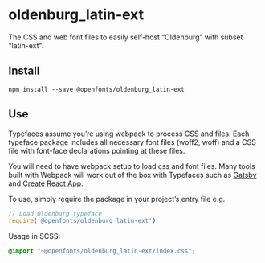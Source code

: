 
# oldenburg_latin-ext

The CSS and web font files to easily self-host “Oldenburg” with subset "latin-ext".

## Install

`npm install --save @openfonts/oldenburg_latin-ext`

## Use

Typefaces assume you’re using webpack to process CSS and files. Each typeface
package includes all necessary font files (woff2, woff) and a CSS file with
font-face declarations pointing at these files.

You will need to have webpack setup to load css and font files. Many tools built
with Webpack will work out of the box with Typefaces such as [Gatsby](https://github.com/gatsbyjs/gatsby)
and [Create React App](https://github.com/facebookincubator/create-react-app).

To use, simply require the package in your project’s entry file e.g.

```javascript
// Load Oldenburg typeface
require('@openfonts/oldenburg_latin-ext')
```

Usage in SCSS:
```scss
@import "~@openfonts/oldenburg_latin-ext/index.css";
```
